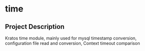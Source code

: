 # time

## Project Description

Kratos time module, mainly used for mysql timestamp conversion, configuration file read and conversion, Context timeout comparison